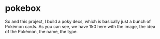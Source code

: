 # pokebox
 So and this project, I build a poky decs, which is basically just a bunch of Pokémon cards. As you can see, we have 150 here with the image, the idea of the Pokémon, the name, the type.

